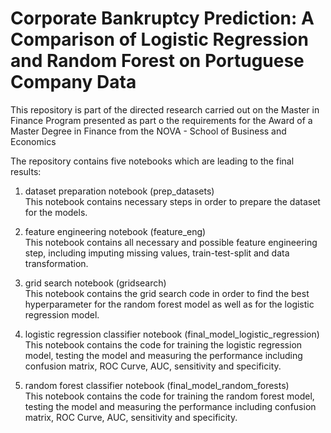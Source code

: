 # Corporate Bankruptcy Prediction: A Comparison of Logistic Regression and Random Forest on Portuguese Company Data

This repository is part of the directed research carried out on the Master in Finance Program presented as part o the requirements for the Award of a Master Degree in Finance from the NOVA - School of Business and Economics

The repository contains five notebooks which are leading to the final results:

1. dataset preparation notebook (prep_datasets)<br />
This notebook contains necessary steps in order to prepare the dataset for the models.

2. feature engineering notebook (feature_eng)<br />
This notebook contains all necessary and possible feature engineering step, including imputing missing values, train-test-split and data transformation.

3. grid search notebook (gridsearch)<br />
This notebook contains the grid search code in order to find the best hyperparameter for the random forest model as well as for the logistic regression model.

4. logistic regression classifier notebook (final_model_logistic_regression)<br />
This notebook contains the code for training the logistic regression model, testing the model and measuring the performance including confusion matrix, ROC Curve, AUC, sensitivity and specificity. 

5. random forest classifier notebook (final_model_random_forests)<br />
This notebook contains the code for training the random forest model, testing the model and measuring the performance including confusion matrix, ROC Curve, AUC, sensitivity and specificity. 
